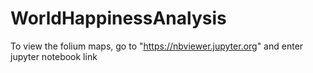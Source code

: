 # WorldHappinessAnalysis
To view the folium maps, go to "https://nbviewer.jupyter.org" and enter jupyter notebook link
